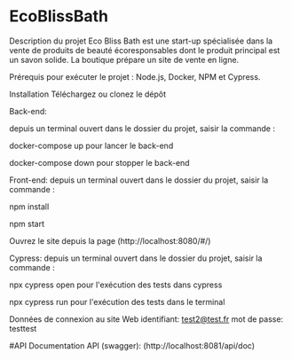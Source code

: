 # EcoBlissBath

Description du projet Eco Bliss Bath est une start-up spécialisée dans la vente de produits de beauté écoresponsables dont le produit principal est un savon solide. La boutique prépare un site de vente en ligne.

Prérequis pour exécuter le projet : Node.js, Docker, NPM et Cypress.

Installation
Téléchargez ou clonez le dépôt

Back-end:

depuis un terminal ouvert dans le dossier du projet, saisir la commande :

docker-compose up pour lancer le back-end

docker-compose down pour stopper le back-end

Front-end: depuis un terminal ouvert dans le dossier du projet, saisir la commande :

npm install

npm start

Ouvrez le site depuis la page (http://localhost:8080/#/)

Cypress: depuis un terminal ouvert dans le dossier du projet, saisir la commande :

npx cypress open pour l'exécution des tests dans cypress

npx cypress run pour l'exécution des tests dans le terminal

Données de connexion au site Web
identifiant: test2@test.fr 
mot de passe: testtest

#API Documentation API (swagger): (http://localhost:8081/api/doc)

